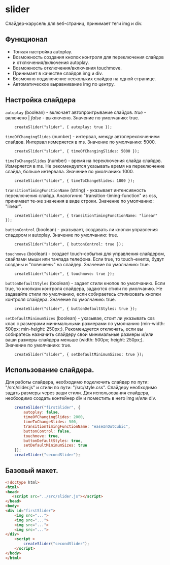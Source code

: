 # slider
Слайдер-карусель для веб-страниц, принимает теги img и div.
## Функционал
* Тонкая настройка autoplay.
* Возможность создания кнопок контроля для переключения слайдов и отключения/включения autoplay.
* Возможность отключения/включения touchmove.
* Принимает в качестве слайдов img и div.
* Возможно подключение нескольких слайдов на одной странице.
* Автоматическое выравнивание img по центру.
## Настройка слайдера
`autoplay` (boolean) - включает автопроигрывание слайдов. *true* - включено | *false* - выключено.
Значение по умолчанию: true.
```JS
    createSlider("slider", { autoplay: true });
```

`timeOfChangingSlides` (number) - интервал, между автопереключением слайдов. Интервал измеряется в ms.
Значение по умолчанию: 5000.
```JS
    createSlider("slider", { timeOfChangingSlides: 5000 });
```

`timeToChangeSlides` (number) - время на переключения слайда слайдов. Измеряется в ms. Не рекомендуется указывать время на переключение слайда, больше интервала.
Значение по умолчанию: 1000.
```JS
    createSlider("slider", { timeToChangeSlides: 1000 });
```

`transitionTimingFunctionName` (string) - указывает интенсивность переключения слайда. Аналогично "transition-timing-function" из css, принимает те-же значения в виде строки.
Значение по умолчанию: "linear".
```JS
    createSlider("slider", { transitionTimingFunctionName: "linear" });
```

`buttonControl` (boolean) - указывает, создавать ли кнопки управления сладером и autoplay.
Значение по умолчанию: true.
```JS
    createSlider("slider", { buttonControl: true });
```

`touchmove` (boolean) - создает touch-события для управления слайдером, свайпами мыши или тачпада телефона. Если true, то touch-events, будут созданы и "повешены" на слайдер.
Значение по умолчанию: true.
```JS
    createSlider("slider", { touchmove: true });
```

`buttonDefaultStyles` (boolean) - задает стили кнопок по умолчанию. Если true, то кнопкам контроля слайдера, задаются стили по умолчанию. Не задавайте стили по умолчанию, если собираетесь стилизовать кнопки контроля слайдера.
Значение по умолчанию: true.
```JS
    createSlider("slider", { buttonDefaultStyles: true });
```

`setDefaultMinimumSizes` (boolean) - указывае, стоит ли указывать css клас с размерами минимальными размерами по умолчанию (min-width: 500px; min-height: 250px;).
Рекомендуется отключать, если вы собиратесь назначить слайдеру свои минимальные размеры и/или ваши размеры слайдера меньше (width: 500px; height: 250px;).
Значение по умолчанию: true.
```JS
    createSlider("slider", { setDefaultMinimumSizes: true });
```

## Использование слайдера.
Для работы слайдера, необходимо подключить слайдер по пути: "/src/slider.js" и стили по пути: "/src/style.css". Слайдеру необходимо задать размеры через ваши стили.
Для использования слайдера, необходимо создать контейнер div и поместить в него img и/или div.

```js
    createSlider("firstSlider", {
        autoplay: false,
        timeOfChangingSlides: 2000,
        timeToChangeSlides: 500,
        transitionTimingFunctionName: "easeInOutCubic",
        buttonControl: false,
        touchmove: true,
        buttonDefaultStyles: true,
        setDefaultMinimumSizes: true
    });
    createSlider("secondSlider");
```

## Базовый макет.

```html
<!doctype html>
<html>
<head>
   <script src="../src/slider.js"></script>
</head>
<body>
<div id="firstSlider">
    <img src="...">
    <img src="...">
    <img src="...">
    <img src="...">
</div>
    <script >
        createSlider("secondSlider");
    </script>
</body>
</html>
```